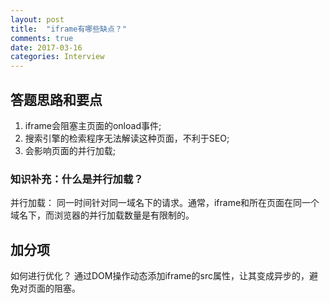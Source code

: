 ```yaml
---
layout: post
title:  "iframe有哪些缺点？"
comments: true
date: 2017-03-16
categories: Interview
---
```

## 答题思路和要点
1. iframe会阻塞主页面的onload事件;
2. 搜索引擎的检索程序无法解读这种页面，不利于SEO;
3. 会影响页面的并行加载;

### 知识补充：什么是并行加载？
并行加载： 同一时间针对同一域名下的请求。通常，iframe和所在页面在同一个域名下，而浏览器的并行加载数量是有限制的。

## 加分项
如何进行优化？
通过DOM操作动态添加iframe的src属性，让其变成异步的，避免对页面的阻塞。
